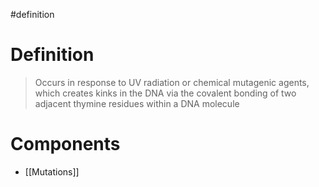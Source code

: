#definition 
# Definition
> Occurs in response to UV radiation or chemical mutagenic agents, which creates kinks in the DNA via the covalent bonding of two adjacent thymine residues within a DNA molecule
# Components
- [[Mutations]]